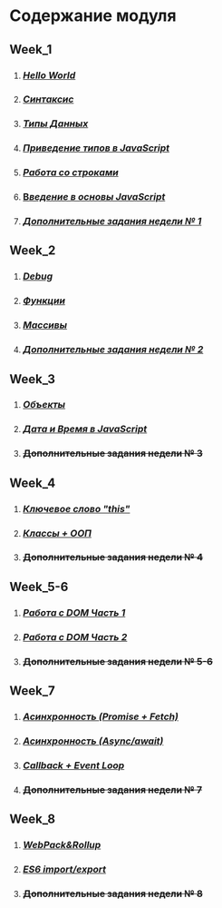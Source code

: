 # Содержание модуля
## Week_1
1. ### [_Hello World_](https://github.com/Homegor/JFD/tree/main/JavaScript_Basics/Week_1/1.%20Hello%20World)
2. ### [_Синтаксис_](https://github.com/Homegor/JFD/tree/main/JavaScript_Basics/Week_1/2.%20Syntax)
3. ### [_Типы Данных_](https://github.com/Homegor/JFD/tree/main/JavaScript_Basics/Week_1/3.%20Data%20types)
4. ### [_Приведение типов в JavaScript_](https://github.com/Homegor/JFD/tree/main/JavaScript_Basics/Week_1/4.%20Type%20casting%20in%20JavaScript)
5. ### [_Работа со строками_](https://github.com/Homegor/JFD/tree/main/JavaScript_Basics/Week_1/5.%20Working%20with%20strings)
6. ### [В*ведение в основы JavaScript*](https://github.com/Homegor/JFD/tree/main/JavaScript_Basics/Week_1/6.%20Introduction%20to%20JavaScript%20Basics)
7. ### [_Дополнительные задания недели № 1_](https://github.com/Homegor/JFD/tree/main/JavaScript_Basics/Week_1/7.%20Additional%20tasks)
## Week_2
1. ### [_Debug_](https://github.com/Homegor/JFD/tree/main/JavaScript_Basics/Week_2/1.%20Debugger)
2. ### [_Функции_](https://github.com/Homegor/JFD/tree/main/JavaScript_Basics/Week_2/2.%20Function)
3. ### [_Массивы_](https://github.com/Homegor/JFD/tree/main/JavaScript_Basics/Week_2/3.%20Array)
4. ### [_Дополнительные задания недели № 2_](https://github.com/Homegor/JFD/tree/main/JavaScript_Basics/Week_2/7.%20Additional%20tasks)
## Week_3
1. ### [_Объекты_](https://github.com/Homegor/JFD/tree/main/JavaScript_Basics/Week_3/1.%20Object)
2. ### [_Дата и Время в JavaScript_](https://github.com/Homegor/JFD/tree/main/JavaScript_Basics/Week_3/2.%20Data%26Time)
3. ### ~~Дополнительные задания недели № 3~~
## Week_4
1. ### [_Ключевое слово "this"_](https://github.com/Homegor/JFD/tree/main/JavaScript_Basics/Week_4/1.%20this)
2. ### [_Классы + ООП_](https://github.com/Homegor/JFD/tree/main/JavaScript_Basics/Week_4/2.%20Class%26OOP)
3. ### ~~Дополнительные задания недели № 4~~
## Week_5-6 
1. ### [_Работа с DOM Часть 1_](https://github.com/Homegor/JFD/tree/main/JavaScript_Basics/Week_5-6/1.%20DOM)
2. ### [_Работа с DOM Часть 2_](https://github.com/Homegor/JFD/tree/main/JavaScript_Basics/Week_5-6/1.%20DOM)
3. ### ~~Дополнительные задания недели № 5-6~~
## Week_7
1. ### [_Асинхронность (Promise + Fetch)_](https://github.com/Homegor/JFD/tree/main/JavaScript_Basics/Week_7/1.%20Promise-Fetch)
2. ### [_Асинхронность (Async/await)_](https://github.com/Homegor/JFD/tree/main/JavaScript_Basics/Week_7/2.%20Asinc%26Await)
3. ### [_Callback + Event Loop_](https://github.com/Homegor/JFD/tree/main/JavaScript_Basics/Week_7/3.%20CallBack%26Event-Loop)
4. ### ~~Дополнительные задания недели № 7~~
## Week_8
1. ### [_WebPack&Rollup_](https://github.com/Homegor/JFD/tree/main/JavaScript_Basics/Week_8/1.%20WebPack%26Rollup)
2. ### [_ES6 import/export_](https://github.com/Homegor/JFD/tree/main/JavaScript_Basics/Week_8/2.%20ES6%20Import%26Export)
3. ### ~~Дополнительные задания недели № 8~~